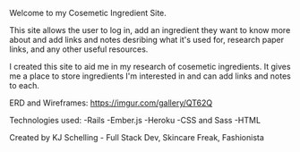 Welcome to my Cosemetic Ingredient Site.

This site allows the user to log in, add an ingredient they want to know more
about and add links and notes desribing what it's used for, research paper links,
and any other useful resources.

I created this site to aid me in my research of cosemetic ingredients. It gives me
a place to store ingredients I'm interested in and can add links and notes to each.

ERD and Wireframes:
https://imgur.com/gallery/QT62Q

Technologies used:
-Rails
-Ember.js
-Heroku
-CSS and Sass
-HTML


Created by KJ Schelling - Full Stack Dev, Skincare Freak, Fashionista
